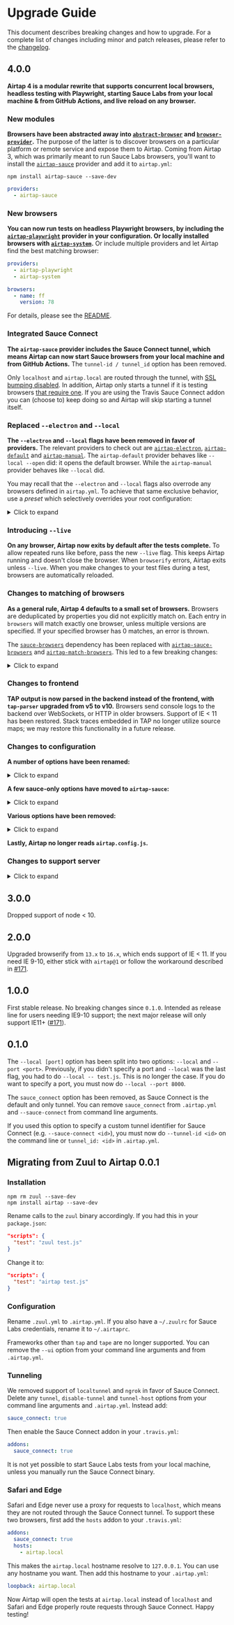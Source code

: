 # Upgrade Guide

This document describes breaking changes and how to upgrade. For a complete list of changes including minor and patch releases, please refer to the [changelog](CHANGELOG.md).

## 4.0.0

**Airtap 4 is a modular rewrite that supports concurrent local browsers, headless testing with Playwright, starting Sauce Labs from your local machine & from GitHub Actions, and live reload on any browser.**

### New modules

**Browsers have been abstracted away into [`abstract-browser`](https://github.com/airtap/abstract-browser) and [`browser-provider`](https://github.com/airtap/browser-provider).** The purpose of the latter is to discover browsers on a particular platform or remote service and expose them to Airtap. Coming from Airtap 3, which was primarily meant to run Sauce Labs browsers, you'll want to install the [`airtap-sauce`](https://github.com/airtap/sauce) provider and add it to `airtap.yml`:

```
npm install airtap-sauce --save-dev
```

```yaml
providers:
  - airtap-sauce
```

### New browsers

**You can now run tests on headless Playwright browsers, by including the [`airtap-playwright`](https://github.com/airtap/playwright) provider in your configuration. Or locally installed browsers with [`airtap-system`](https://github.com/airtap/system).** Or include multiple providers and let Airtap find the best matching browser:

```yaml
providers:
  - airtap-playwright
  - airtap-system

browsers:
  - name: ff
    version: 78
```

For details, please see the [README](./README.md).

### Integrated Sauce Connect

**The `airtap-sauce` provider includes the Sauce Connect tunnel, which means Airtap can now start Sauce browsers from your local machine and from GitHub Actions.** The `tunnel-id / tunnel_id` option has been removed.

Only `localhost` and `airtap.local` are routed through the tunnel, with [SSL bumping disabled](https://github.com/airtap/airtap/issues/129). In addition, Airtap only starts a tunnel if it is testing browsers [that require one](https://github.com/airtap/browser-manifest#wants). If you are using the Travis Sauce Connect addon you can (choose to) keep doing so and Airtap will skip starting a tunnel itself.

### Replaced `--electron` and `--local`

**The `--electron` and `--local` flags have been removed in favor of providers.** The relevant providers to check out are [`airtap-electron`](https://github.com/airtap/electron), [`airtap-default`](https://github.com/airtap/default) and [`airtap-manual`](https://github.com/airtap/manual). The `airtap-default` provider behaves like `--local --open` did: it opens the default browser. While the `airtap-manual` provider behaves like `--local` did.

You may recall that the `--electron` and `--local` flags also overrode any browsers defined in `airtap.yml`. To achieve that same exclusive behavior, use a _preset_ which selectively overrides your root configuration:

<details><summary>Click to expand</summary>

```yaml
providers:
  - airtap-sauce

browsers:
  - name: chrome

presets:
  local:
    providers:
      - airtap-system
```

```bash
airtap test.js # runs chrome in sauce labs
airtap -p local test.js # runs local chrome
```

Or:

```yaml
providers:
  - airtap-sauce
  - airtap-default

browsers:
  - name: chrome

presets:
  local:
    browsers:
      - name: default
```

```bash
airtap test.js # runs chrome in sauce labs
airtap -p local test.js # runs local default browser
```

</details>

### Introducing `--live`

**On any browser, Airtap now exits by default after the tests complete.** To allow repeated runs like before, pass the new `--live` flag. This keeps Airtap running and doesn't close the browser. When `browserify` errors, Airtap exits unless `--live`. When you make changes to your test files during a test, browsers are automatically reloaded.

### Changes to matching of browsers

**As a general rule, Airtap 4 defaults to a small set of browsers.** Browsers are deduplicated by properties you did not explicitly match on. Each entry in `browsers` will match exactly one browser, unless multiple versions are specified. If your specified browser has 0 matches, an error is thrown.

The [`sauce-browsers`](https://github.com/lpinca/sauce-browsers) dependency has been replaced with [`airtap-sauce-browsers`](https://github.com/airtap/sauce-browsers) and [`airtap-match-browsers`](https://github.com/airtap/match-browsers). This led to a few breaking changes:

<details><summary>Click to expand</summary>

- For mobile browsers, the `platform` field previously mapped to the host OS (Linux or MacOS) that runs the Android emulator or iOS simulator. It now maps to either Android or iOS.
- `name: android` only matches _Android Browser_. Previously it could match both _Android Browser_ and _Chrome for Android_. If both were available on a particular Android version then Sauce Labs would pick _Chrome for Android_. If you want to test in _Chrome for Android_, you must now use `name: and_chr` or its more descriptive alias `chrome for android`.
- iOS browsers have the name `ios_saf` (iOS Safari) rather than `ipad` or `iphone`. For now, Airtap will match the old names for backwards compatibility.

</details>

### Changes to frontend

**TAP output is now parsed in the backend instead of the frontend, with `tap-parser` upgraded from v5 to v10.** Browsers send console logs to the backend over WebSockets, or HTTP in older browsers. Support of IE &lt; 11 has been restored. Stack traces embedded in TAP no longer utilize source maps; we may restore this functionality in a future release.

### Changes to configuration

**A number of options have been renamed:**

<details><summary>Click to expand</summary>

- Replaced the `browser_open_timeout` and `browser_output_timeout / --browser-output-timeout` options with a single `timeout / --timeout` option. It dictates how long to wait for output from a browser. The default is 5 minutes and it accepts strings like "5m" and "10s" to be parsed by [`bruce-millis`](https://www.npmjs.com/package/bruce-millis).
- Renamed `browser_retries / --browser-retries` to `retries / --retries`
- Renamed `prj_dir` to `cwd`

</details>

**A few sauce-only options have moved to `airtap-sauce`:**

<details><summary>Click to expand</summary>

- The `name` option (sets a job name)
- The `capabilities` option
- The `firefox_profile` option (on a browser)
- Options related to the Sauce Connect tunnel

</details>

**Various options have been removed:**

<details><summary>Click to expand</summary>

- `port` (didn't work with parallel browsers)
- `builder` (allowed replacing browserify, but no other bundler could "just work")
- `html` (allowed inserting custom HTML) (you can do this from your tests using DOM)
- `scripts` (allowed loading external scripts) (you can use browserify features and/or plugins to achieve this)
- The command-line flags `--browser-name`, `--browser-version` and `--browser-platform` (incomplete feature, not all browsers have a version and platform).

</details>

**Lastly, Airtap no longer reads `airtap.config.js`.**

### Changes to support server

<details><summary>Click to expand</summary>

- Only one support server is started, for all browsers & tests
- Renamed the `AIRTAP_PORT` environment variable to `AIRTAP_SUPPORT_PORT`
- Removed `window.ZUUL.port` (you can use `window.location.port` instead)
- Stdout of a support server is now piped to stderr; stdout is reserved for TAP
- Removed `serve-static` middleware that served any file in the current working directory. If you need to serve custom files, use a support server.

</details>

## 3.0.0

Dropped support of node &lt; 10.

## 2.0.0

Upgraded browserify from `13.x` to `16.x`, which ends support of IE &lt; 11. If you need IE 9-10, either stick with `airtap@1` or follow the workaround described in [#171](https://github.com/airtap/airtap/issues/171).

## 1.0.0

First stable release. No breaking changes since `0.1.0`. Intended as release line for users needing IE9-10 support; the next major release will only support IE11+ ([#171](https://github.com/airtap/airtap/issues/171)).

## 0.1.0

The `--local [port]` option has been split into two options: `--local` and `--port <port>`. Previously, if you didn't specify a port and `--local` was the last flag, you had to do `--local -- test.js`. This is no longer the case. If you do want to specify a port, you must now do `--local --port 8000`.

The `sauce_connect` option has been removed, as Sauce Connect is the default and only tunnel. You can remove `sauce_connect` from `.airtap.yml` and `--sauce-connect` from command line arguments.

If you used this option to specify a custom tunnel identifier for Sauce Connect (e.g. `--sauce-connect <id>`), you must now do `--tunnel-id <id>` on the command line or `tunnel_id: <id>` in `.airtap.yml`.

## Migrating from Zuul to Airtap 0.0.1

### Installation

```
npm rm zuul --save-dev
npm install airtap --save-dev
```

Rename calls to the `zuul` binary accordingly. If you had this in your `package.json`:

```json
"scripts": {
  "test": "zuul test.js"
}
```

Change it to:

```json
"scripts": {
  "test": "airtap test.js"
}
```

### Configuration

Rename `.zuul.yml` to `.airtap.yml`. If you also have a `~/.zuulrc` for Sauce Labs credentials, rename it to `~/.airtaprc`.

Frameworks other than `tap` and `tape` are no longer supported. You can remove the `--ui` option from your command line arguments and from `.airtap.yml`.

### Tunneling

We removed support of `localtunnel` and `ngrok` in favor of Sauce Connect. Delete any `tunnel`, `disable-tunnel` and `tunnel-host` options from your command line arguments and `.airtap.yml`. Instead add:

```yaml
sauce_connect: true
```

Then enable the Sauce Connect addon in your `.travis.yml`:

```yaml
addons:
  sauce_connect: true
```

It is not yet possible to start Sauce Labs tests from your local machine, unless you manually run the Sauce Connect binary.

### Safari and Edge

Safari and Edge never use a proxy for requests to `localhost`, which means they are not routed through the Sauce Connect tunnel. To support these two browsers, first add the `hosts` addon to your `.travis.yml`:

```yaml
addons:
  sauce_connect: true
  hosts:
    - airtap.local
```

This makes the `airtap.local` hostname resolve to `127.0.0.1`. You can use any hostname you want. Then add this hostname to your `.airtap.yml`:

```yaml
loopback: airtap.local
```

Now Airtap will open the tests at `airtap.local` instead of `localhost` and Safari and Edge properly route requests through Sauce Connect. Happy testing!
